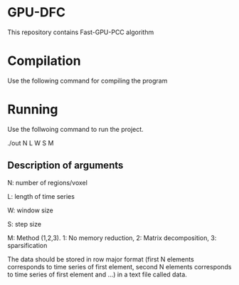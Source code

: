 # GPU-DFC
This repository contains Fast-GPU-PCC algorithm

# Compilation
Use the following command for compiling the program

# Running
Use the follwoing command to run the project.

./out N L W S M

## Description of arguments
N: number of regions/voxel

L: length of time series

W: window size

S: step size

M: Method (1,2,3). 1: No memory reduction, 2: Matrix decomposition, 3: sparsification

The data should be stored in row major format (first N elements corresponds to time series of first element, second N elements corresponds to time series of first element and …) in a text file called data.

